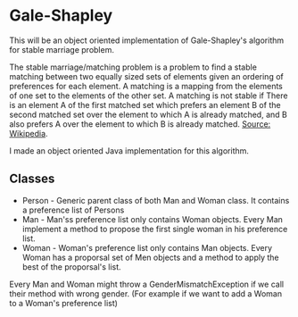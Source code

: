 # Gale-Shapley
This will be an object oriented implementation of Gale-Shapley's algorithm for stable marriage problem.

The stable marriage/matching problem is a problem to find a stable matching between two equally sized sets of elements given an ordering of preferences for each element. A matching is a mapping from the elements of one set to the elements of the other set. A matching is not stable if There is an element A of the first matched set which prefers an element B of the second matched set over the element to which A is already matched, and B also prefers A over the element to which B is already matched. [Source: Wikipedia](https://en.wikipedia.org/wiki/Stable_marriage_problem).

I made an object oriented Java implementation for this algorithm.

## Classes

- Person - Generic parent class of both Man and Woman class. It contains a preference list of Persons
- Man    - Man'ss preference list only contains Woman objects. Every Man implement a method to propose the first single woman in his preference list.
- Woman  - Woman's preference list only contains Man objects. Every Woman has a proporsal set of Men objects and a method to apply the best of the proporsal's list.

Every Man and Woman might throw a GenderMismatchException if we call their method with wrong gender. (For example if we want to add a Woman to a Woman's preference list)


